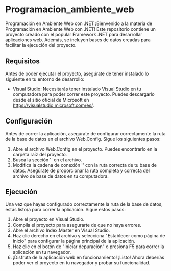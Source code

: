# Programacion_ambiente_web

Programación en Ambiente Web con .NET
¡Bienvenido a la materia de Programación en Ambiente Web con .NET! Este repositorio contiene un proyecto creado con el popular Framework .NET para desarrollar aplicaciones web. Además, se incluyen bases de datos creadas para facilitar la ejecución del proyecto.

## Requisitos
Antes de poder ejecutar el proyecto, asegúrate de tener instalado lo siguiente en tu entorno de desarrollo:

- Visual Studio: Necesitarás tener instalado Visual Studio en tu computadora para poder correr este proyecto. Puedes descargarlo desde el sitio oficial de Microsoft en https://visualstudio.microsoft.com/es/.

## Configuración
Antes de correr la aplicación, asegúrate de configurar correctamente la ruta de la base de datos en el archivo Web.Config. Sigue los siguientes pasos:

1. Abre el archivo Web.Config en el proyecto. Puedes encontrarlo en la carpeta raíz del proyecto.
1. Busca la sección '<connectionStrings>' en el archivo.
2. Modifica la cadena de conexión '<add name="ConnectionString" connectionString="..." />' con la ruta correcta de tu base de datos. Asegúrate de proporcionar la ruta completa y correcta del archivo de base de datos en tu computadora.

## Ejecución
Una vez que hayas configurado correctamente la ruta de la base de datos, estás listo/a para correr la aplicación. Sigue estos pasos:

1. Abre el proyecto en Visual Studio.
2. Compila el proyecto para asegurarte de que no haya errores.
3. Abre el archivo Index.Master en Visual Studio.
4. Haz clic derecho en el archivo y selecciona "Establecer como página de inicio" para configurar la página principal de la aplicación.
5. Haz clic en el botón de "Iniciar depuración" o presiona F5 para correr la aplicación en tu navegador.
6. ¡Disfruta de la aplicación web en funcionamiento!
¡Listo! Ahora deberías poder ver el proyecto en tu navegador y probar su funcionalidad.
